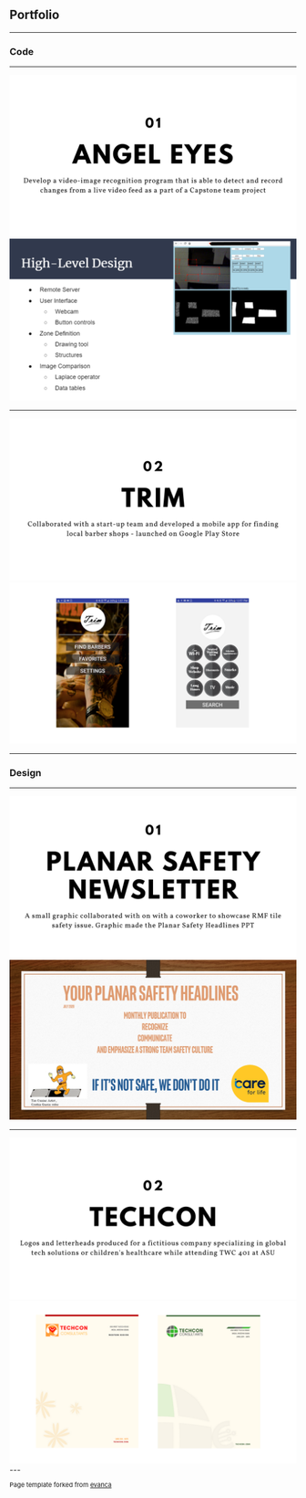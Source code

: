 ## Portfolio

---
### Code
---
<img src="images/code1.png?raw=true"/>
<img src="images/openc.png?raw=true"/>

---
<img src="images/code2.png?raw=true"/>
<img src="images/trim.png?raw=true"/>

---
### Design 
---
<img src="images/01.png?raw=true"/>
<img src="images/safety.png?raw=true"/>

---
<img src="images/02.png?raw=true"/>
<img src="images/techcon.png?raw=true"/>
---
<p style="font-size:11px">Page template forked from <a href="https://github.com/evanca/quick-portfolio">evanca</a></p>
<!-- Remove above link if you don't want to attibute -->
